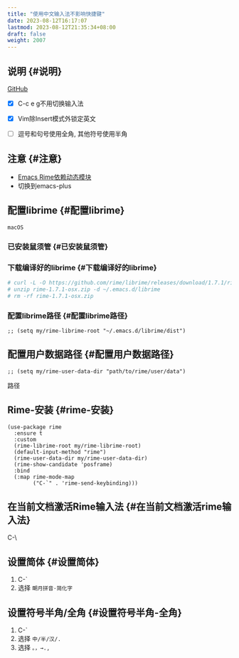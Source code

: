 ```yaml
---
title: "使用中文输入法不影响快捷键"
date: 2023-08-12T16:17:07
lastmod: 2023-08-12T21:35:34+08:00
draft: false
weight: 2007
---
```


## 说明 {#说明}

[GitHub](https://github.com/DogLooksGood/emacs-rime) <br/>

-   [X] C-c e g不用切换输入法 <br/>
-   [X] Vim除Insert模式外锁定英文 <br/>
-   [ ] 逗号和句号使用全角, 其他符号使用半角 <br/>


## 注意 {#注意}

-   [Emacs Rime依赖动态模块](https://github.com/DogLooksGood/emacs-rime/blob/master/INSTALLATION.org) <br/>
-   切换到emacs-plus <br/>


## 配置librime {#配置librime}

`macOS` <br/>


### 已安装鼠须管 {#已安装鼠须管}


### 下载编译好的librime {#下载编译好的librime}

```bash
# curl -L -O https://github.com/rime/librime/releases/download/1.7.1/rime-1.7.1-osx.zip
# unzip rime-1.7.1-osx.zip -d ~/.emacs.d/librime
# rm -rf rime-1.7.1-osx.zip
```


### 配置librime路径 {#配置librime路径}

```elisp
;; (setq my/rime-librime-root "~/.emacs.d/librime/dist")
```


## 配置用户数据路径 {#配置用户数据路径}

```elisp
;; (setq my/rime-user-data-dir "path/to/rime/user/data")
```

路径 <br/>


## Rime-安装 {#rime-安装}

```elisp
(use-package rime
  :ensure t
  :custom
  (rime-librime-root my/rime-librime-root)
  (default-input-method "rime")
  (rime-user-data-dir my/rime-user-data-dir)
  (rime-show-candidate 'posframe)
  :bind
  (:map rime-mode-map
        ("C-`" . 'rime-send-keybinding)))
```


## 在当前文档激活Rime输入法 {#在当前文档激活rime输入法}

C-\\ <br/>


## 设置简体 {#设置简体}

1.  C-\` <br/>
2.  选择 `朙月拼音·简化字` <br/>


## 设置符号半角/全角 {#设置符号半角-全角}

1.  C-\` <br/>
2.  选择 `中/半/汉/.` <br/>
3.  选择 `。，→.,` <br/>

